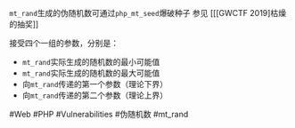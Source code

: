 `mt_rand`生成的伪随机数可通过`php_mt_seed`爆破种子
参见 [[[GWCTF 2019]枯燥的抽奖]]

接受四个一组的参数，分别是：
- `mt_rand`实际生成的随机数的最小可能值
- `mt_rand`实际生成的随机数的最大可能值
- 向`mt_rand`传递的第一个参数（理论下界）
- 向`mt_rand`传递的第二个参数（理论上界）

#Web #PHP #Vulnerabilities #伪随机数 #mt_rand 
